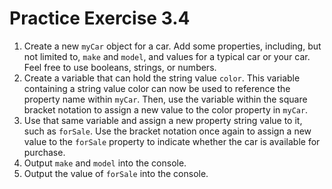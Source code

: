 # Practice Exercise 3.4

1. Create a new `myCar` object for a car. Add some properties, including, but not limited to, `make` and `model`, and values for a typical car or your car. Feel free to use booleans, strings, or numbers.
2. Create a variable that can hold the string value `color`. This variable containing a string value color can now be used to reference the property name within `myCar`. Then, use the variable within the square bracket notation to assign a new value to the color property in `myCar`.
3. Use that same variable and assign a new property string value to it, such as `forSale`. Use the bracket notation once again to assign a new value to the `forSale` property to indicate whether the car is available for purchase.
4. Output `make` and `model` into the console.
5. Output the value of `forSale` into the console.
